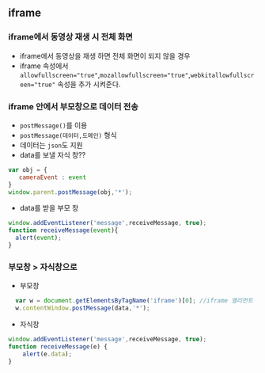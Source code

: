 ## iframe
### iframe에서 동영상 재생 시 전체 화면
* iframe에서 동영상을 재생 하면 전체 화면이 되지 않을 경우
* iframe 속성에서 ` allowfullscreen="true"`,`mozallowfullscreen="true"`,`webkitallowfullscreen="true"` 속성을 추가 시켜준다.
### iframe 안에서 부모창으로 데이터 전송
* `postMessage()`를 이용
* `postMessage(데이터,도메인)` 형식 
* 데이터는 `json`도 지원
* data를 보낼 자식 창??
```javascript
var obj = {
   cameraEvent : event
}
window.parent.postMessage(obj,'*');
```

* data를 받을 부모 창
```javascript
window.addEventListener('message',receiveMessage, true);
function receiveMessage(event){
  alert(event);
}
```
### 부모창 > 자식창으로
* 부모창
```javascript
  var w = document.getElementsByTagName('iframe')[0]; //iframe 엘리먼트 정보 받아옴
  w.contentWindow.postMessage(data,'*');
```
* 자식창
```javascript
window.addEventListener('message',receiveMessage, true);
function receiveMessage(e) {
	alert(e.data);
}
```
